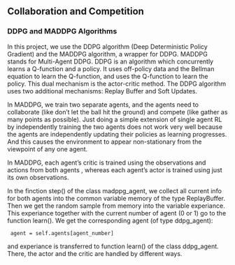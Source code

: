## Collaboration and Competition

### DDPG and MADDPG Algorithms
In this project, we use the DDPG algorithm (Deep Deterministic Policy Gradient) and the MADDPG algorithm,
a wrapper for DDPG. MADDPG stands for Multi-Agent DDPG. DDPG is an algorithm which concurrently learns
a Q-function and a policy. It uses off-policy data and the Bellman equation to learn the Q-function, and uses
the Q-function to learn the policy. This dual mechanism is the actor-critic method. The DDPG algorithm uses
two additional mechanisms: Replay Buffer and Soft Updates.

In MADDPG, we train two separate agents, and the agents need to collaborate (like don’t let the ball hit the ground)
and compete (like gather as many points as possible). Just doing a simple extension of single agent RL
by independently training the two agents does not work very well because the agents are independently updating
their policies as learning progresses. And this causes the environment to appear non-stationary from the viewpoint
of any one agent.

In MADDPG, each agent’s critic is trained using the observations and actions from both agents , whereas
each agent’s actor is trained using just its own observations.

In the finction step() of the class madppg_agent, we collect all current info for both agents into the common variable
memory of the type ReplayBuffer. Then we get the random sample from memory into the variable experiance.
This experiance together with the current number of agent (0 or 1) go to the function learn(). We get the corresponding
agent (of type ddpg_agent):

     agent = self.agents[agent_number]

and experiance is transferred to function learn() of the class ddpg_agent. There, the actor and the critic are handled by different ways.
